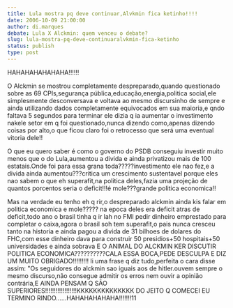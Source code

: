 ```yaml
---
title: Lula mostra pq deve continuar,Alvkmin fica ketinho!!!!
date: 2006-10-09 21:00:00
author: di.marques
debate: Lula X Alckmin: quem venceu o debate?
slug: lula-mostra-pq-deve-continuaralvkmin-fica-ketinho
status: publish 
type: post
---
```


HAHAHAHAHAHAHA!!!!!!


O Alckmin se mostrou completamente despreparado,quando questionado sobre as 69 CPIs,segurança pública,educação,energia,politica social,ele simplesmente desconversava e voltava ao mesmo discursinho de sempre e ainda utilizando dados completamente equivocados em sua maioria,e qndo faltava 5 segundos para terminar ele dizia q ia aumentar o investimento nakele setor em q foi questionado,nunca dizendo como,apenas dizendo coisas por alto,o que ficou claro foi o retrocesso que será uma eventual vitoria dele!!


O que eu quero saber é como o governo do PSDB conseguiu investir muito menos que o do Lula,aumentou a divida e ainda privatizou mais de 100 estatais.Onde foi para essa grana toda?????investimento ele nao fez,e a divida ainda aumentou???critica um crescimento sustentavel porque eles nao sabem o que eh superafit,na politica deles,fazia uma projeção de quantos porcentos seria o deficit!!!é mole???grande politica economica!!


Mas na verdade eu tenho eh q rir,o despreparado alckmin ainda kis falar em politica economica e mole????? na epoca deles era deficit atras de deficit,todo ano o brasil tinha q ir lah no FMI pedir dinheiro emprestado para completar o caixa,agora o brasil soh tem superafit,o pais nunca cresceu tanto na historia e ainda pagou a divida de 31 bilhoes de dolares do FHC,com esse dinheiro dava para construir 50 presidios+50 hospitais+50 universidades e ainda sobrava E O ANIMAL DO ALCKMIN KER DISCUTIR POLITICA ECONOMICA??????????CALA ESSA BOCA,PEDE DESCULPA E DIZ UM MUITO OBRIGADO!!!!!!!!! li uma frase q diz tudo,perfeita o cara disse assim: "Os seguidores do alckmin sao iguais aos de hitler.ouvem sempre o mesmo discurso,não consegue admitir os erros nem ouvir a opinião contrária,E AINDA PENSAM Q SÃO SUPERIORES!!!!!!!!!!!!!!!!!!KKKKKKKKKKKKKK DO JEITO Q COMECEI EU TERMINO RINDO......HAHAHAHAHAHA!!!!!!!11 


